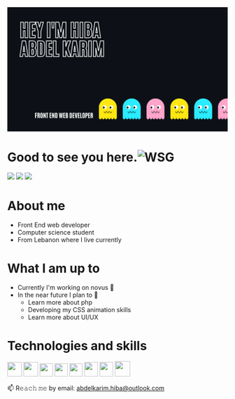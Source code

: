 <img src = "banner.png">

# Good to see you here.<img src="https://emoji.gg/assets/emoji/6852-wsg.gif" width="35px" alt="WSG">
<a href="https://www.linkedin.com/in/hiba-abdel-karim/"><img src = "https://img.shields.io/badge/Linkedin-blue?style=for-the-badge"/></a> <a href="https://codepen.io/harkibit" title="codepen"><img src = "https://img.shields.io/badge/Codepen-lightgrey?style=for-the-badge"/></a> <a href="https://codepen.io/harkibit" title="codepen"> <img src = "https://img.shields.io/badge/Medium-black?style=for-the-badge"/></a>

# About me 
- Front End web developer
- Computer science student 
- From Lebanon where I live currently

# What I am up to 
- Currently I'm working on novus 🔨
- In the near future I plan to 🎯 
  - Learn more about php 
  - Developing my CSS animation skills
  - Learn more about UI/UX

# Technologies and skills
<img src="https://pics.freeicons.io/uploads/icons/png/20167174151551942641-512.png" width="33" height="33"> <img src="https://pics.freeicons.io/uploads/icons/png/21088442871540553614-512.png" width="33" height="33"> <img src="https://pics.freeicons.io/uploads/icons/png/21337745421536211768-512.png" width="30" height="30"> <img src="https://pics.freeicons.io/uploads/icons/png/14072054271548141949-512.png" width="30" height="30">  <img src="https://pics.freeicons.io/uploads/icons/png/6655067911551942823-512.png" width="30" height="30">  <img src="https://pics.freeicons.io/uploads/icons/png/19681752361536207300-512.png" width="31" height="33"> <img src="https://material-ui.com/static/logo.png" width="31" height="33"> <img src="https://pics.freeicons.io/uploads/icons/png/6714929121551953707-512.png" width="35" height="35">


📫 R𝚎𝚊𝚌𝚑 𝚖𝚎 by email:
abdelkarim.hiba@outlook.com
